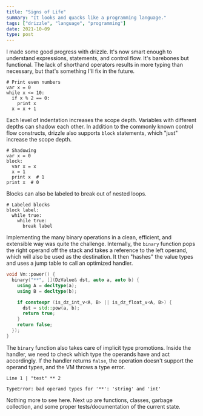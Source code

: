 ```yaml
---
title: "Signs of Life"
summary: "It looks and quacks like a programming language."
tags: ["drizzle", "language", "programming"]
date: 2021-10-09
type: post
---
```

I made some good progress with drizzle. It's now smart enough to understand expressions, statements, and control flow. It's barebones but functional. The lack of shorthand operators results in more typing than necessary, but that's something I'll fix in the future.

```drizzle
# Print even numbers
var x = 0
while x <= 10:
  if x % 2 == 0:
    print x
  x = x + 1
```

Each level of indentation increases the scope depth. Variables with different depths can shadow each other. In addition to the commonly known control flow constructs, drizzle also supports `block` statements, which "just" increase the scope depth.

```drizzle
# Shadowing
var x = 0
block:
  var x = x
  x = 1
  print x  # 1
print x  # 0
```

Blocks can also be labeled to break out of nested loops.

```drizzle
# Labeled blocks
block label:
  while true:
    while true:
      break label
```

Implementing the many binary operations in a clean, efficient, and extensible way was quite the challenge. Internally, the `binary` function pops the right operand off the stack and takes a reference to the left operand, which will also be used as the destination. It then "hashes" the value types and uses a jump table to call an optimized handler.

```cpp
void Vm::power() {
  binary("**", [](DzValue& dst, auto a, auto b) {
    using A = decltype(a);
    using B = decltype(b);

    if constexpr (is_dz_int_v<A, B> || is_dz_float_v<A, B>) {
      dst = std::pow(a, b);
      return true;
    }
    return false;
  });
}
```

The `binary` function also takes care of implicit type promotions. Inside the handler, we need to check which type the operands have and act accordingly. If the handler returns `false`, the operation doesn't support the operand types, and the VM throws a type error.

```error
Line 1 | "test" ** 2

TypeError: bad operand types for '**': 'string' and 'int'
```

Nothing more to see here. Next up are functions, classes, garbage collection, and some proper tests/documentation of the current state.
